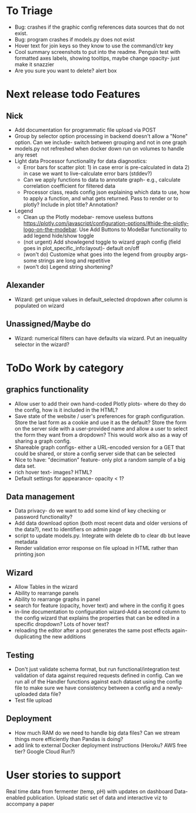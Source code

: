 # To Triage
- Bug: crashes if the graphic config references data sources that do not exist. 
- Bug: program crashes if models.py does not exist
- Hover text for join keys so they know to use the command/ctr key
- Cool summary screenshots to put into the readme. Penguin test with formatted axes labels, showing tooltips, maybe change opacity- just make it snazzier
- Are you sure you want to delete? alert box

# Next release todo Features

## Nick

- Add documentation for programmatic file upload via POST 
- Group by selector option processing in backend doesn't allow a "None" option. Can we include- switch between grouping and not in one graph
- models.py not refreshed when docker down run on volumes to handle any reset
- Light data Processor functionality for data diagnostics: 
    - Error bars for scatter plot: 1) in case error is pre-calculated in data 2) in case we want to live-calculate error bars (stddev?)
    - Can we apply functions to data to annotate graph- e.g., calculate correlation coefficient for filtered data
    - Processor class, reads config json explaining which data to use, how to apply a function, and what gets returned. Pass to render or to plotly? Include in plot title? Annotation?
- Legend
    - Clean up the Plotly modebar- remove useless buttons https://plotly.com/javascript/configuration-options/#hide-the-plotly-logo-on-the-modebar. Use Add Buttons to ModeBar functionality to add legend hide/show toggle
    - (not urgent) Add showlegend toggle to wizard graph config (field goes in plot_specific_info:layout)- default on/off
    - (won't do) Customize what goes into the legend from groupby args- some strings are long and repetitive
    - (won't do) Legend string shortening?

## Alexander
- Wizard: get unique values in default_selected dropdown after column is populated on wizard

## Unassigned/Maybe do

- Wizard: numerical filters can have defaults via wizard. Put an inequality selector in the wizard?


# ToDo Work by category

## graphics functionality
- Allow user to add their own hand-coded Plotly plots- where do they do the config, how is it included in the HTML?
- Save state of the website / user's preferences for graph configuration. Store the last form as a cookie and use it as the default? Store the form on the server side with a user-provided name and allow a user to select the form they want from a dropdown? This would work also as a way of sharing a graph config.
- Shareable graph configs- either a URL-encoded version for a GET that could be shared, or store a config server side that can be selected
- Nice to have: "decimation" feature- only plot a random sample of a big data set.
- rich hover text- images? HTML?
- Default settings for appearance- opacity < 1?


## Data management

- Data privacy- do we want to add some kind of key checking or password functionality?
- Add data download option (both most recent data and older versions of the data?), next to identifiers on admin page
- script to update models.py. Integrate with delete db to clear db but leave metadata
- Render validation error response on file upload in HTML rather than printing json

## Wizard
- Allow Tables in the wizard
- Ability to rearrange panels
- Ability to rearrange graphs in panel
- search for feature (opacity, hover text) and where in the config it goes
- in-line documentation to configuration wizard-Add a second column to the config wizard that explains the properties that can be edited in a specific dropdown? Lots of hover text?
- reloading the editor after a post generates the same post effects again- duplicating the new additions

## Testing
- Don't just validate schema format, but run functional/integration test validation of data against required requests defined in config. Can we run all of the Handler functions against each dataset using the config file to make sure we have consistency between a config and a newly-uploaded data file?
- Test file upload

## Deployment
- How much RAM do we need to handle big data files? Can we stream things more efficiently than Pandas is doing?
- add link to external Docker deployment instructions (Heroku? AWS free tier? Google Cloud Run?)


# User stories to support

Real time data from fermenter (temp, pH) with updates on dashboard
Data-enabled publication. Upload static set of data and interactive viz to accompany a paper
